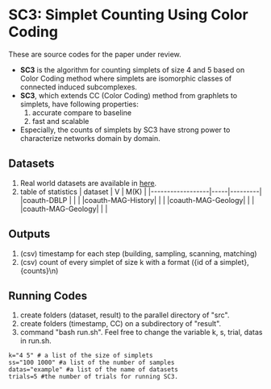 # SC3: Simplet Counting Using Color Coding

These are source codes for the paper under review.


* **SC3** is the algorithm for counting simplets of size 4 and 5 based on Color Coding method where simplets are isomorphic classes of connected induced subcomplexes.
* **SC3**, which extends CC (Color Coding) method from graphlets to simplets, have following properties:
  1. accurate compare to baseline
  2. fast and scalable
* Especially, the counts of simplets by SC3 have strong power to characterize networks domain by domain.



## Datasets 
1. Real world datasets are available in [here](https://www.cs.cornell.edu/~arb/data/). 
2. table of statistics
  |      dataset     |  V  |   M(K)  |
  |------------------|-----|---------|
  |coauth-DBLP       |     |         |
  |coauth-MAG-History|     |         |
  |coauth-MAG-Geology|     |         |
  |coauth-MAG-Geology|     |         |
  
  
## Outputs
1. (csv) timestamp for each step (building, sampling, scanning, matching)
2. (csv) count of every simplet of size k with a format ({id of a simplet}, {counts}\n)


## Running Codes
1. create folders (dataset, result) to the parallel directory of "src".
2. create folders (timestamp, CC) on a subdirectory of "result".
3. command "bash run.sh". Feel free to change the variable k, s, trial, datas in run.sh. 

```
k="4 5" # a list of the size of simplets
ss="100 1000" #a list of the number of samples
datas="example" #a list of the name of datasets
trials=5 #the number of trials for running SC3.
```
